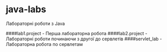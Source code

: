 # java-labs
Лабораторні роботи з Java

####lab1.project - Перша лабораторна робота
####lab2.project - Лабораторні роботи починаючи з другої до сервлетів
####servlet_lab - Лабораторна робота по сервлетам
